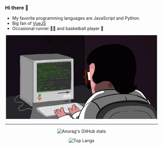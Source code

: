 ### Hi there 👋

- My favorite programming languages are JavaScript and Python.
- Big fan of [VueJS](https://vuejs.org/)
- Occasional runner 🏃‍♂️ and basketball player 🏀

<p align="center">
  <img src="./img/coding.gif">
</p>

---

<div align="center">

![Anurag's GitHub stats](https://github-readme-stats.vercel.app/api?username=valerijmedvid&show_icons=true&theme=vue)

</div>
<div align="center">

![Top Langs](https://github-readme-stats.vercel.app/api/top-langs/?username=valerijmedvid&layout=compact&theme=vue)

</div>
